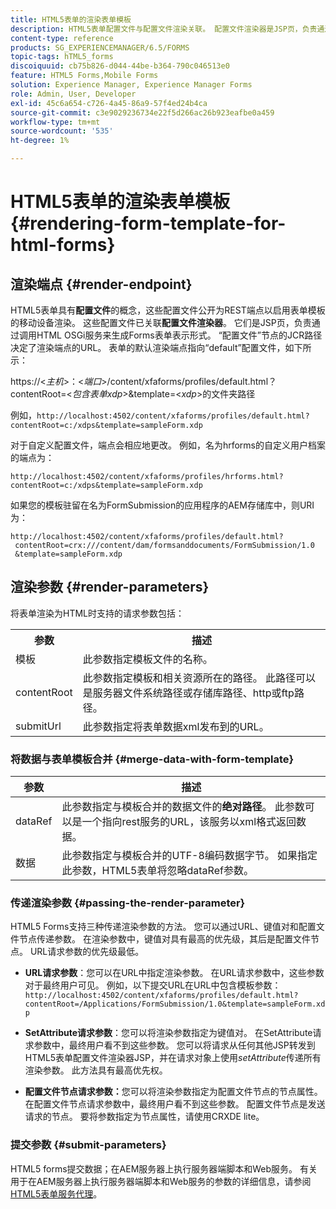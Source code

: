 ```yaml
---
title: HTML5表单的渲染表单模板
description: HTML5表单配置文件与配置文件渲染关联。 配置文件渲染器是JSP页，负责通过调用HTML OSGi服务来生成表单的Forms表示形式。
content-type: reference
products: SG_EXPERIENCEMANAGER/6.5/FORMS
topic-tags: hTML5_forms
discoiquuid: cb75b826-d044-44be-b364-790c046513e0
feature: HTML5 Forms,Mobile Forms
solution: Experience Manager, Experience Manager Forms
role: Admin, User, Developer
exl-id: 45c6a654-c726-4a45-86a9-57f4ed24b4ca
source-git-commit: c3e9029236734e22f5d266ac26b923eafbe0a459
workflow-type: tm+mt
source-wordcount: '535'
ht-degree: 1%

---
```


# HTML5表单的渲染表单模板 {#rendering-form-template-for-html-forms}

## 渲染端点 {#render-endpoint}

HTML5表单具有&#x200B;**配置文件**&#x200B;的概念，这些配置文件公开为REST端点以启用表单模板的移动设备渲染。 这些配置文件已关联&#x200B;**配置文件渲染器**。 它们是JSP页，负责通过调用HTML OSGi服务来生成Forms表单表示形式。 “配置文件”节点的JCR路径决定了渲染端点的URL。 表单的默认渲染端点指向“default”配置文件，如下所示：

https://&lt;*主机*>：&lt;*端口*>/content/xfaforms/profiles/default.html？contentRoot=&lt;*包含表单xdp*>&amp;template=&lt;*xdp*>的文件夹路径

例如，`http://localhost:4502/content/xfaforms/profiles/default.html?contentRoot=c:/xdps&template=sampleForm.xdp`

对于自定义配置文件，端点会相应地更改。 例如，名为hrforms的自定义用户档案的端点为：

`http://localhost:4502/content/xfaforms/profiles/hrforms.html?contentRoot=c:/xdps&template=sampleForm.xdp`

如果您的模板驻留在名为FormSubmission的应用程序的AEM存储库中，则URI为：

```http
http://localhost:4502/content/xfaforms/profiles/default.html?
 contentRoot=crx:///content/dam/formsanddocuments/FormSubmission/1.0
 &template=sampleForm.xdp
```

## 渲染参数 {#render-parameters}

将表单渲染为HTML时支持的请求参数包括：

<table>
 <tbody>
  <tr>
   <th><strong>参数 </strong></th>
   <th><strong>描述</strong></th>
  </tr>
  <tr>
   <td>模板<br /> </td>
   <td>此参数指定模板文件的名称。<br /> </td>
  </tr>
  <tr>
   <td>contentRoot<br /> </td>
   <td>此参数指定模板和相关资源所在的路径。 此路径可以是服务器文件系统路径或存储库路径、http或ftp路径。<br /> </td>
  </tr>
  <tr>
   <td>submitUrl<br /> </td>
   <td>此参数指定将表单数据xml发布到的URL。<br /> </td>
  </tr>
 </tbody>
</table>

### 将数据与表单模板合并 {#merge-data-with-form-template}

| 参数 | 描述 |
|---|---|
| dataRef | 此参数指定与模板合并的数据文件的&#x200B;**绝对路径**。 此参数可以是一个指向rest服务的URL，该服务以xml格式返回数据。 |
| 数据 | 此参数指定与模板合并的UTF-8编码数据字节。 如果指定此参数，HTML5表单将忽略dataRef参数。 |

### 传递渲染参数 {#passing-the-render-parameter}

HTML5 Forms支持三种传递渲染参数的方法。 您可以通过URL、键值对和配置文件节点传递参数。 在渲染参数中，键值对具有最高的优先级，其后是配置文件节点。 URL请求参数的优先级最低。

* **URL请求参数**：您可以在URL中指定渲染参数。 在URL请求参数中，这些参数对于最终用户可见。 例如，以下提交URL在URL中包含模板参数： `http://localhost:4502/content/xfaforms/profiles/default.html?contentRoot=/Applications/FormSubmission/1.0&template=sampleForm.xdp`

* **SetAttribute请求参数**：您可以将渲染参数指定为键值对。 在SetAttribute请求参数中，最终用户看不到这些参数。 您可以将请求从任何其他JSP转发到HTML5表单配置文件渲染器JSP，并在请求对象上使用&#x200B;*setAttribute*&#x200B;传递所有渲染参数。 此方法具有最高优先权。

* **配置文件节点请求参数：**&#x200B;您可以将渲染参数指定为配置文件节点的节点属性。 在配置文件节点请求参数中，最终用户看不到这些参数。 配置文件节点是发送请求的节点。 要将参数指定为节点属性，请使用CRXDE lite。

### 提交参数 {#submit-parameters}

HTML5 forms提交数据；在AEM服务器上执行服务器端脚本和Web服务。 有关用于在AEM服务器上执行服务器端脚本和Web服务的参数的详细信息，请参阅[HTML5表单服务代理](/help/forms/using/service-proxy.md)。
